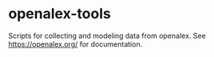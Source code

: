 # openalex-tools
Scripts for collecting and modeling data from openalex. See 
https://openalex.org/ for documentation.
